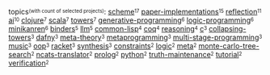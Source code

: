 topics<sup><sub>(with count of selected projects)</sub></sup>:
[scheme](https://github.com/search?q=repo%3Ametareflection%2Fsynthesis-scheme+repo%3Anamin%2Flisp-variations+repo%3Anamin%2Fblond+repo%3Anamin%2Fbrown+repo%3ATiarkRompf%2Fcollapsing-towers+repo%3Anamin%2Frop+repo%3Anamin%2Frefl-instr+repo%3Anamin%2FCommunication-Bootstrapping-v1+repo%3Anamin%2Fpink+repo%3Anamin%2Fclpsmt-miniKanren+repo%3Anamin%2Fstaged-miniKanren+repo%3Anamin%2Flms-black+repo%3Areadevalprintlove%2Fblack+repo%3Anamin%2Flambdajam+repo%3Anamin%2Fclpset-miniKanren+repo%3Anamin%2FleanTAP+repo%3Anamin%2Finc&type=repositories)<sup><sub>17</sub></sup>
[paper-implementations](https://github.com/search?q=repo%3Anamin%2Feurisclo+repo%3Anamin%2Frelaxed-machines+repo%3Anamin%2Fsimple-tracing-jit+repo%3Anamin%2Freflective-towers+repo%3Anamin%2Fblond+repo%3Anamin%2Fbrown+repo%3Anamin%2Fhallucinations+repo%3Anamin%2FGETFOL+repo%3Anamin%2FCommunication-Bootstrapping-v1+repo%3Anamin%2Fsteps+repo%3Areadevalprintlove%2Fblack+repo%3Anamin%2Fclpset-miniKanren+repo%3Anamin%2Fminikanren-confo+repo%3Anamin%2Flogically+repo%3Anamin%2Finc&type=repositories)<sup><sub>15</sub></sup>
[reflection](https://github.com/search?q=repo%3Anamin%2Flisp-variations+repo%3Anamin%2Fsimple-tracing-jit+repo%3Anamin%2Freflective-towers+repo%3Anamin%2Fblond+repo%3Anamin%2Fbrown+repo%3ATiarkRompf%2Fcollapsing-towers+repo%3Anamin%2FGETFOL+repo%3Anamin%2Frop+repo%3Anamin%2Frefl-instr+repo%3Anamin%2Flms-black+repo%3Areadevalprintlove%2Fblack&type=repositories)<sup><sub>11</sub></sup>
[ai](https://github.com/search?q=user%3AOoriData+user%3Ajosephwilk+user%3Ametareflection+user%3Anamin+user%3Asquaredtechnologies+topic%3Aai+fork%3Atrue&type=repositories)<sup><sub>10</sub></sup>
[clojure](https://github.com/search?q=repo%3Anamin%2Fsteps+repo%3Anamin%2Fminikanren-confo+repo%3Anamin%2Flogically+repo%3Anamin%2FleanTAP+repo%3Anamin%2Fcore.logic+repo%3Aclojure%2Fcore.logic+repo%3Anamin%2Fmetasolfeggio&type=repositories)<sup><sub>7</sub></sup>
[scala](https://github.com/search?q=repo%3Anamin%2Flisp-variations+repo%3ATiarkRompf%2Fcollapsing-towers+repo%3Anamin%2Funsound+repo%3Anamin%2Flms-verify+repo%3Ascala-lms%2Ftutorials+repo%3Anamin%2Flms-black+repo%3Ascalastyle%2Fscalastyle&type=repositories)<sup><sub>7</sub></sup>
[towers](https://github.com/search?q=repo%3Anamin%2Freflective-towers+repo%3Anamin%2Fblond+repo%3Anamin%2Fbrown+repo%3ATiarkRompf%2Fcollapsing-towers+repo%3Anamin%2Fpink+repo%3Anamin%2Flms-black+repo%3Areadevalprintlove%2Fblack&type=repositories)<sup><sub>7</sub></sup>
[generative-programming](https://github.com/search?q=repo%3ATiarkRompf%2Fcollapsing-towers+repo%3Anamin%2Fpink+repo%3Anamin%2Fstaged-miniKanren+repo%3Anamin%2Flms-verify+repo%3Ascala-lms%2Ftutorials+repo%3Anamin%2Flms-black&type=repositories)<sup><sub>6</sub></sup>
[logic-programming](https://github.com/search?q=repo%3Anamin%2FGETFOL+repo%3Anamin%2Fclpsmt-miniKanren+repo%3Anamin%2Fclpset-miniKanren+repo%3Anamin%2Flogically+repo%3Anamin%2Fcore.logic+repo%3Aclojure%2Fcore.logic&type=repositories)<sup><sub>6</sub></sup>
[minikanren](https://github.com/search?q=user%3Anamin+user%3Awebyrd+topic%3Aminikanren+fork%3Atrue&type=repositories)<sup><sub>6</sub></sup>
[binders](https://github.com/search?q=repo%3Anamin%2Fminikanren-confo+repo%3Anamin%2Flogically+repo%3Anamin%2Fcore.logic+repo%3Anamin%2Fdafny-sandbox+repo%3Aclojure%2Fcore.logic&type=repositories)<sup><sub>5</sub></sup>
[llm](https://github.com/search?q=repo%3AFloridSleeves%2FLLMDebugger+repo%3AOoriData%2FToolio+repo%3Ametareflection%2Fllm-mysteries+repo%3ABaranziniLab%2FKG_RAG+repo%3Anamin%2Fllm-verified-with-monte-carlo-tree-search&type=repositories)<sup><sub>5</sub></sup>
[common-lisp](https://github.com/search?q=user%3Anamin+topic%3Acommon-lisp+fork%3Atrue&type=repositories)<sup><sub>4</sub></sup>
[coq](https://github.com/search?q=user%3Amit-plv+user%3Anamin+topic%3Acoq+fork%3Atrue&type=repositories)<sup><sub>4</sub></sup>
[reasoning](https://github.com/search?q=user%3AIBM+user%3Anamin+topic%3Areasoning+fork%3Atrue&type=repositories)<sup><sub>4</sub></sup>
[c](https://github.com/search?q=user%3Anamin+user%3Ascala-lms+topic%3Ac+fork%3Atrue&type=repositories)<sup><sub>3</sub></sup>
[collapsing-towers](https://github.com/search?q=repo%3ATiarkRompf%2Fcollapsing-towers+repo%3Anamin%2Fpink+repo%3Anamin%2Flms-black&type=repositories)<sup><sub>3</sub></sup>
[dafny](https://github.com/search?q=user%3Anamin+topic%3Adafny+fork%3Atrue&type=repositories)<sup><sub>3</sub></sup>
[meta-theory](https://github.com/search?q=user%3Anamin+topic%3Ameta-theory+fork%3Atrue&type=repositories)<sup><sub>3</sub></sup>
[metaprogramming](https://github.com/search?q=repo%3ATiarkRompf%2Fcollapsing-towers+repo%3Anamin%2Fpink+repo%3Anamin%2Flogically&type=repositories)<sup><sub>3</sub></sup>
[multi-stage-programming](https://github.com/search?q=user%3Anamin+user%3Ascala-lms+topic%3Amulti-stage-programming+fork%3Atrue&type=repositories)<sup><sub>3</sub></sup>
[music](https://github.com/search?q=repo%3Ajosephwilk%2Fmusical-creativity+repo%3Aovertone%2Fovertone+repo%3Anamin%2Fmetasolfeggio&type=repositories)<sup><sub>3</sub></sup>
[oop](https://github.com/search?q=user%3Anamin+topic%3Aoop+fork%3Atrue&type=repositories)<sup><sub>3</sub></sup>
[racket](https://github.com/search?q=user%3Anamin+user%3Apycket+user%3Awebyrd+topic%3Aracket+fork%3Atrue&type=repositories)<sup><sub>3</sub></sup>
[synthesis](https://github.com/search?q=user%3Ametareflection+user%3Anamin+topic%3Asynthesis+fork%3Atrue&type=repositories)<sup><sub>3</sub></sup>
[constraints](https://github.com/search?q=user%3Anamin+topic%3Aconstraints+fork%3Atrue&type=repositories)<sup><sub>2</sub></sup>
[logic](https://github.com/search?q=user%3AIBM+user%3Anamin+topic%3Alogic+fork%3Atrue&type=repositories)<sup><sub>2</sub></sup>
[meta](https://github.com/search?q=user%3Anamin+topic%3Ameta+fork%3Atrue&type=repositories)<sup><sub>2</sub></sup>
[monte-carlo-tree-search](https://github.com/search?q=user%3Ametareflection+user%3Anamin+topic%3Amonte-carlo-tree-search+fork%3Atrue&type=repositories)<sup><sub>2</sub></sup>
[ncats-translator](https://github.com/search?q=user%3Anamin+user%3Awebyrd+topic%3Ancats-translator+fork%3Atrue&type=repositories)<sup><sub>2</sub></sup>
[prolog](https://github.com/search?q=user%3Anamin+topic%3Aprolog+fork%3Atrue&type=repositories)<sup><sub>2</sub></sup>
[python](https://github.com/search?q=user%3Anamin+user%3Asquaredtechnologies+topic%3Apython+fork%3Atrue&type=repositories)<sup><sub>2</sub></sup>
[truth-maintenance](https://github.com/search?q=user%3Ametareflection+user%3Anamin+topic%3Atruth-maintenance+fork%3Atrue&type=repositories)<sup><sub>2</sub></sup>
[tutorial](https://github.com/search?q=user%3Anamin+user%3Ascala-lms+topic%3Atutorial+fork%3Atrue&type=repositories)<sup><sub>2</sub></sup>
[verification](https://github.com/search?q=user%3Anamin+topic%3Averification+fork%3Atrue&type=repositories)<sup><sub>2</sub></sup>
